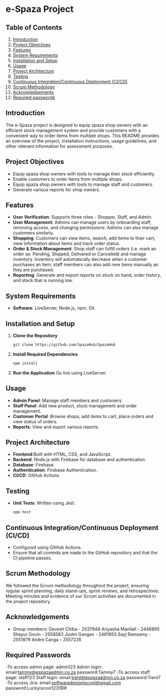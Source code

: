 # e-Spaza Project

## Table of Contents
1. [Introduction](#introduction)
2. [Project Objectives](#project-objectives)
3. [Features](#features)
4. [System Requirements](#system-requirements)
5. [Installation and Setup](#installation-and-setup)
6. [Usage](#usage)
7. [Project Architecture](#project-architecture)
8. [Testing](#testing)
9. [Continuous Integration/Continuous Deployment (CI/CD)](#continuous-integrationcontinuous-deployment-cicd)
10. [Scrum Methodology](#scrum-methodology)
11. [Acknowledgements](#acknowledgements)
12. [Required passwords](#required-passwords)

## Introduction
The e-Spaza project is designed to equip spaza shop owners with an efficient stock management system and provide customers with a convenient way to order items from multiple shops. This README provides an overview of the project, installation instructions, usage guidelines, and other relevant information for assessment purposes.

## Project Objectives
- Equip spaza shop owners with tools to manage their stock efficiently.
- Enable customers to order items from multiple shops.
- Equip spaza shop owners with tools to manage staff and customers.
- Generate various reports for shop owners.

## Features
- **User Verification**: Supports three roles - Shopper, Staff, and Admin.
- **User Management**: Admins can manage users by onboarding staff, removing access, and changing permissions. Admins can also manage customers similarly.
- **Shopping**: Customers can view items, search, add items to their cart, view information about items and track order status.
- **Order & Stock Management**: Shop staff can fulfill orders (i.e. mark an order as: Pending, Shipped, Delivered or Cancelled) and manage inventory. Inventory will automatically decrease when a customer purchases an item, staff members can also add new items manually as they are purchased. 
- **Reporting**: Generate and export reports on stock on hand, order history, and stock that is running low.

## System Requirements
- **Software**: LiveServer, Node.js, npm, Git.

## Installation and Setup
1. **Clone the Repository**
    ```bash
    git clone https://github.com/SpazaHub/SpazaHub
    ```

2. **Install Required Dependencies**
    ```bash
    npm install
    ```

3. **Run the Application**
   Go live using LiveServer.


## Usage
- **Admin Panel**: Manage staff members and customers.
- **Staff Panel**: Add new product, stock management and order management.
- **Customer Portal**: Browse shops, add items to cart, place orders and view status of orders.
- **Reports**: View and export various reports.

## Project Architecture
- **Frontend**:Built with HTML, CSS, and JavaScript.
- **Backend**: Node.js with Firebase for database and authentication.
- **Database**: Firebase.
- **Authentication**: Firebase Authentication.
- **CI/CD**: GitHub Actions.

## Testing
- **Unit Tests**: Written using Jest.
    ```bash
    npm test
    ```

## Continuous Integration/Continuous Deployment (CI/CD)
- Configured using GitHub Actions.
- Ensure that all commits are made to the GitHub repository and that the CI pipeline passes.

## Scrum Methodology
We followed the Scrum methodology throughout the project, ensuring regular sprint planning, daily stand-ups, sprint reviews, and retrospectives. Meeting minutes and evidence of our Scrum activities are documented in the project repository.

## Acknowledgements
- Group members:
  Devesh Chiba - 2537948
  Ariyasha Manilall - 2446895
  Shayur Govin - 2558583
  Justin Gangan - 2461953
  Sayj Ramsamy - 2551879
  Andre Canga - 2557226

## Required Passwords
-To access admin page: admin123
Admin login:
email:tammy@espazaadmin.co.za
password:Tammy7
-To access staff page: staff123
Staff login:
email:trent@espazaadmin.co.za
password:Trent7
-To access Jira:
email:softwaredesigniscool@gmail.com
password:Luckyiscool123!@#

